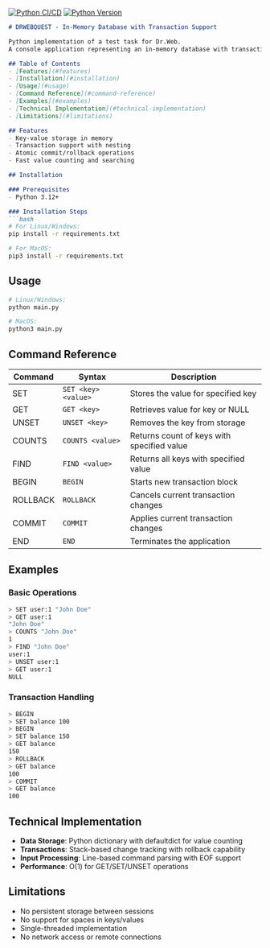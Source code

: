 [![Python CI/CD](https://github.com/svereshagin/DRWEBQUEST/actions/workflows/python-ci.yml/badge.svg)](https://github.com/svereshagin/DRWEBQUEST/actions/workflows/python-ci.yml)
[![Python Version](https://img.shields.io/badge/python-3.12+-blue.svg)](https://www.python.org/)


```markdown
# DRWEBQUEST - In-Memory Database with Transaction Support

Python implementation of a test task for Dr.Web.  
A console application representing an in-memory database with transaction support.

## Table of Contents
- [Features](#features)
- [Installation](#installation)
- [Usage](#usage)
- [Command Reference](#command-reference)
- [Examples](#examples)
- [Technical Implementation](#technical-implementation)
- [Limitations](#limitations)

## Features
- Key-value storage in memory
- Transaction support with nesting
- Atomic commit/rollback operations
- Fast value counting and searching

## Installation

### Prerequisites
- Python 3.12+

### Installation Steps
```bash
# For Linux/Windows:
pip install -r requirements.txt

# For MacOS:
pip3 install -r requirements.txt
```

## Usage
```bash
# Linux/Windows:
python main.py

# MacOS:
python3 main.py
```

## Command Reference

| Command    | Syntax               | Description                                  |
|------------|----------------------|----------------------------------------------|
| SET        | `SET <key> <value>`  | Stores the value for specified key           |
| GET        | `GET <key>`          | Retrieves value for key or NULL              |
| UNSET      | `UNSET <key>`        | Removes the key from storage                 |
| COUNTS     | `COUNTS <value>`     | Returns count of keys with specified value   |
| FIND       | `FIND <value>`       | Returns all keys with specified value        |
| BEGIN      | `BEGIN`              | Starts new transaction block                 |
| ROLLBACK   | `ROLLBACK`           | Cancels current transaction changes          |
| COMMIT     | `COMMIT`             | Applies current transaction changes          |
| END        | `END`                | Terminates the application                   |

## Examples

### Basic Operations
```bash
> SET user:1 "John Doe"
> GET user:1
"John Doe"
> COUNTS "John Doe"
1
> FIND "John Doe"
user:1
> UNSET user:1
> GET user:1
NULL
```

### Transaction Handling
```bash
> BEGIN
> SET balance 100
> BEGIN
> SET balance 150
> GET balance
150
> ROLLBACK
> GET balance
100
> COMMIT
> GET balance
100
```

## Technical Implementation
- **Data Storage**: Python dictionary with defaultdict for value counting
- **Transactions**: Stack-based change tracking with rollback capability
- **Input Processing**: Line-based command parsing with EOF support
- **Performance**: O(1) for GET/SET/UNSET operations

## Limitations
- No persistent storage between sessions
- No support for spaces in keys/values
- Single-threaded implementation
- No network access or remote connections
```

